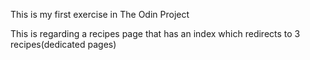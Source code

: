 This is  my first exercise in The Odin Project

This is regarding a recipes page that has an index which redirects to 3 recipes(dedicated pages)
